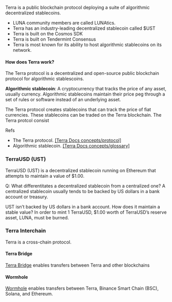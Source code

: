 Terra is a public blockchain protocol deploying a suite of algorithmic decentralized stablecoins.

- LUNA community members are called LUNAtics.
- Terra has an industry-leading decentralized stablecoin called $UST
- Terra is built on the Cosmos SDK
- Terra is built on Tendermint Consensus
- Terra is most known for its ability to host algorithmic stablecoins on its network.

#### How does Terra work?

The Terra protocol is a decentralized and open-source public blockchain protocol for algorithmic stablescoins.

**Algorithmic stablecoin**: A cryptocurrency that tracks the price of any asset, usually currency. Algorithmic stablecoins maintain their price peg through a set of rules or software instead of an underlying asset. 

The Terra protocol creates stablecoins that can track the price of fiat currencies. These stablecoins can be traded on the Terra blockchain. The Terra protcol consist

Refs

- The Terra protocol. [[Terra Docs concepts/protocol]](https://docs.terra.money/Concepts/Protocol.html)
- Algorithmic stablecoin. [[Terra Docs concepts/glossary]](https://docs.terra.money/Concepts/glossary.html#algorithmic-stablecoin)

### TerraUSD (UST)

TerraUSD (UST) is a decentralized stablecoin running on Ethereum that attempts to maintain a value of $1.00. 

Q: What differentitates a decentralized stablecoin from a centralized one? A centralized stablecoin usually tends to be backed by US dollars in a bank account or treasury. 

UST isn’t backed by US dollars in a bank account. How does it maintain a stable value? In order to mint 1 TerraUSD, $1.00 worth of TerraUSD’s reserve asset, LUNA, must be burned. 

### Terra Interchain

Terra is a cross-chain protocol.

#### Terra Bridge

[Terra Bridge](http://bridge.terra.money/) enables transfers between Terra and other blockchains

#### Wormhole

[Wormhole](https://wormholebridge.com/#/transfer) enables transfers between Terra, Binance Smart Chain (BSC), Solana, and Ethereum.
